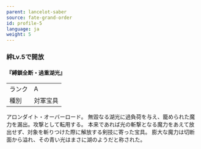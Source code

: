 ```yaml
---
parent: lancelot-saber
source: fate-grand-order
id: profile-5
language: ja
weight: 5
---
```


### 絆Lv.5で開放

#### 『縛鎖全断・過重湖光』

<table>
  <tr><td>ランク</td><td>A</td></tr>
  <tr><td>種別</td><td>対軍宝具</td></tr>
</table>

アロンダイト・オーバーロード。
無毀なる湖光に過負荷を与え、籠められた魔力を漏出。攻撃として転用する。
本来であれば光の斬撃となる魔力をあえて放出せず、対象を斬りつけた際に解放する剣技に寄った宝具。
膨大な魔力は切断面から溢れ、その青い光はまさに湖のようだと称された。
